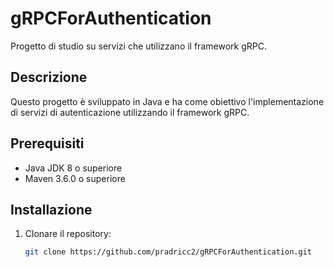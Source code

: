 # gRPCForAuthentication

Progetto di studio su servizi che utilizzano il framework gRPC.

## Descrizione
Questo progetto è sviluppato in Java e ha come obiettivo l'implementazione di servizi di autenticazione utilizzando il framework gRPC.

## Prerequisiti
- Java JDK 8 o superiore
- Maven 3.6.0 o superiore

## Installazione
1. Clonare il repository:
   ```bash
   git clone https://github.com/pradricc2/gRPCForAuthentication.git
   ```
